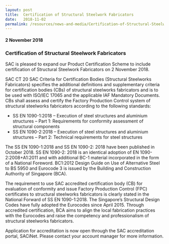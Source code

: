 ```yaml
---
layout: post
title:  Certification of Structural Steelwork Fabricators
date:   2018-11-02
permalink: /resources/news-and-media/Certification-of-Structural-Steelwork-Fabricators
---
```

#### 2 November 2018
### **Certification of Structural Steelwork Fabricators**

SAC is pleased to expand our Product Certification Scheme to include certification of Structural Steelwork Fabricators on 2 November 2018.

SAC CT 20 SAC Criteria for Certification Bodies (Structural Steelworks Fabricators) specifies the additional definitions and supplementary criteria for certification bodies (CBs) of structural steelworks fabricators and is to be used with ISO/IEC 17065 and the applicable IAF Mandatory Documents.  CBs shall assess and certify the Factory Production Control system of structural steelworks fabricators according to the following standards:

* SS EN 1090-1:2018 – Execution of steel structures and aluminium structures – Part 1: Requirements for conformity assessment of structural components
* SS EN 1090-2:2018 – Execution of steel structures and aluminium structures – Part 2: Technical requirements for steel structures

The SS EN 1090-1:2018 and SS EN 1090-2: 2018 have been published in October 2018.  SS EN 1090-2: 2018 is an identical adoption of EN 1090-2:2008+A1:2011 and with additional BC-1 material incorporated in the form of a National Foreword.  BC1:2012 Design Guide on Use of Alternative Steel to BS 5950 and Eurocode 3 is issued by the Building and Construction Authority of Singapore (BCA).

The requirement to use SAC accredited certification body (CB) for evaluation of conformity and issue Factory Production Control (FPC) certificates to structural steelworks fabricators is clearly stated in the National Forward of SS EN 1090-1:2018.  The Singapore’s Structural Design Codes have fully adopted the Eurocodes since April 2015.  Through accredited certification, BCA aims to align the local fabrication practices with the Eurocodes and raise the competency and professionalism of structural steelworks fabricators. 

Application for accreditation is now open through the SAC accreditation portal, SACiNet.  Please contact your account manager for more information.
